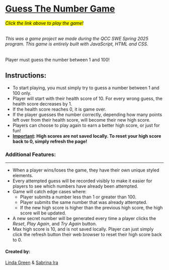 # [Guess The Number Game](https://sabrinaira.github.io/guess-the-number/)

###### <mark>Click the link above to play the game!</mark>

###### This was a game project we made during the QCC SWE Spring 2025 program. This game is entirely built with JavaScript, HTML and CSS.

Player must guess the number between 1 and 100! <br>

## Instructions:

- To start playing, you must simply try to guess a number between 1 and 100 only.
- Player will start with their health score of 10. For every wrong guess, the health score decreases by 1.
- If the health score reaches 0, it is game over.
- If the player guesses the number correctly, depending how many points left over from their health score, will become their new high score.
- Players can choose to play again to earn a better high score, or just for fun!
- <b> <u>Important</u>: High scores are not saved locally. To reset your high score back to 0, simply refresh the page! </b>

### Additional Features:

---

- When a player wins/loses the game, they have their own unique styled elements.
- Every attempted guess will be recorded visibly to make it easier for players to see which numbers have already been attempted.
- Game will catch edge cases where:
  - Player submits a number less than 1 or greater than 100.
  - Player submits the same number that was already attempted.
  - If the new high score is higher than the previous high score, the high score will be updated.
- A new secret number will be generated every time a player clicks the _Reset_, _Play Again_, and _Try Again_ button.
- Max high score is 10, and is not saved locally. Player can just simply click the refresh button their web browser to reset their high score back to 0.

#### Created by:

[Linda Green](https://github.com/rtpstp748) &
[Sabrina Ira](https://github.com/sabrinaira)
